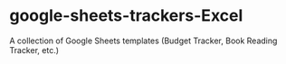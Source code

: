 # google-sheets-trackers-Excel
A collection of Google Sheets templates (Budget Tracker, Book Reading Tracker, etc.)
